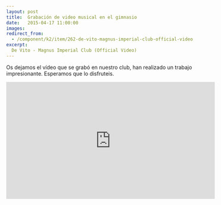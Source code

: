 ```yaml
---
layout: post
title:  Grabación de video musical en el gimnasio
date:   2015-04-17 11:00:00
images:
redirect_from:
  - /component/k2/item/262-de-vito-magnus-imperial-club-official-video
excerpt:
  De Vito - Magnus Imperial Club (Official Video)
---
```

Os dejamos el vídeo que se grabó en nuestro club, han realizado un trabajo impresionante.
Esperamos que lo disfruteis.

<div class="video-container">
  <iframe width="560" height="315" src="https://www.youtube.com/embed/PVzTueZTwVs?rel=0" frameborder="0" allowfullscreen></iframe>
</div>
